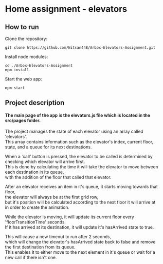 # Home assignment - elevators

## How to run

Clone the repository:
<pre><code>git clone https://github.com/Nitsan448/Arbox-Elevators-Assignment.git
</code></pre>

Install node modules:
<pre><code>cd ./Arbox-Elevators-Assignment
npm install
</code></pre>

Start the web app:
<pre><code>npm start
</code></pre>

## Project description

#### The main page of the app is the elevators.js file which is located in the src/pages folder.

The project manages the state of each elevator using an array called 'elevators'.</br>
 This array contains information such as the elevator's index, current floor, state, and a queue for its next destinations.

When a 'call' button is pressed, the elevator to be called is determined by checking which elevator will arrive first.</br>
This is done by calculating the time it will take the elevator to move between each destination in its queue,</br>
with the addition of the floor that called that elevator.

After an elevator receives an item in it's queue, it starts moving towards that floor,</br>
the elevator will always be at the first grid row,</br>
but it's position will be calculated according to the next floor it will arrive at in order to create the animation.

While the elevator is moving, it will update its current floor every 'floorTransitionTime' seconds.</br>
If it has arrived at its destination, it will update it's hasArrived state to true.

This will cause a new timeout to run after 2 seconds,</br>
which will change the elevator's hasArrived state back to false and remove the first destination from its queue.</br>
This enables it to either move to the next element in it's queue or wait for a new call if there isn't one.

